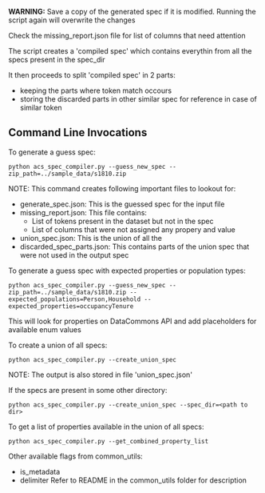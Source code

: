 **WARNING:**
Save a copy of the generated spec if it is modified. Running the script again will overwrite the changes

Check the missing_report.json file for list of columns that need attention

The script creates a 'compiled spec' which contains everythin from all the specs present in the spec_dir

It then proceeds to split 'compiled spec' in 2 parts:
- keeping the parts where token match occours
- storing the discarded parts in other similar spec for reference in case of similar token

## Command Line Invocations

To generate a guess spec:
```
python acs_spec_compiler.py --guess_new_spec --zip_path=../sample_data/s1810.zip
```
NOTE: This command creates following important files to lookout for:
- generate_spec.json: This is the guessed spec for the input file
- missing_report.json: This file contains:
	- List of tokens present in the dataset but not in the spec
	- List of columns that were not assigned any propery and value
- union_spec.json: This is the union of all the 
- discarded_spec_parts.json: This contains parts of the union spec that were not used in the output spec

To generate a guess spec with expected properties or population types:
```
python acs_spec_compiler.py --guess_new_spec --zip_path=../sample_data/s1810.zip --expected_populations=Person,Household --expected_properties=occupancyTenure
```
This will look for properties on DataCommons API and add placeholders for available enum values


To create a union of all specs:
```
python acs_spec_compiler.py --create_union_spec
```
NOTE: The output is also stored in file 'union_spec.json'

If the specs are present in some other directory:
```
python acs_spec_compiler.py --create_union_spec --spec_dir=<path to dir>
```

To get a list of properties available in the union of all specs:
```
python acs_spec_compiler.py --get_combined_property_list
```
Other available flags from common_utils:
- is_metadata
- delimiter
Refer to README in the common_utils folder for description
